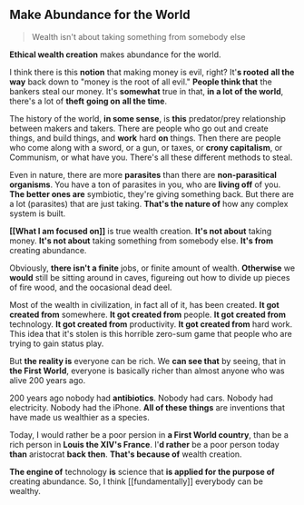 ## Make Abundance for the World
> Wealth isn't about taking something from somebody else

__Ethical wealth creation__ makes abundance for the world.

I think there is this __notion__ that making money is evil, right?
It'__s rooted__ **all the way** back down to "money is the root of all evil."
__People think that__ the bankers steal our money.
It's __somewhat__ true in that,
__in a lot of the world__, 
there's a lot of **theft** __going on__ **all the time**.

The history of the world, __in some sense__, is **this** predator/prey relationship between makers and takers.
There are people who go out and create things, and build things, and __work__ hard __on__ things.
Then there are people who come along with a sword, or a gun, or taxes, or __crony capitalism__, or Communism, or what have you. There's all these different methods to steal.

Even in nature, there are more __parasites__ than there are __non-parasitical organisms__.
You have a ton of parasites in you, who are __living off__ of you.
__The better ones are__ symbiotic, they're giving something back.
But there are a lot (parasites) that are just taking. __That's the nature of__ how any complex system is built.

__[[What I am focused on]]__ is true wealth creation.
__It's not about__ taking money. 
__It's not about__ taking something from somebody else. 
__It's from__ creating abundance.

Obviously, __there isn't a finite__ jobs, or finite amount of wealth. 
__Otherwise__ we __would__ still be sitting around in caves, figureing out how to divide up pieces of fire wood, and the oocasional dead deel.

Most of the wealth in civilization, in fact all of it, has been created. 
__It got created from__ somewhere. 
__It got created from__ people. 
__It got created from__ technology. 
__It got created from__ productivity. 
__It got created from__ hard work.
This idea that it's stolen is this horrible zero-sum game that people who are trying to gain status play.

But __the reality is__ everyone can be rich.
We __can see that__ by seeing, that in __the First World__, everyone is basically richer than almost anyone who was alive 200 years ago.

200 years ago nobody had __antibiotics__.
Nobody had cars.
Nobody had electricity.
Nobody had the iPhone.
__All of these things__ are inventions that have made us wealthier as a species.

Today, I would rather be a poor persion in __a First World country__, than be a rich person in __Louis the XIV's France__.
I'__d rather__ be a poor person today __than__ aristocrat __back then__.
__That's because of__ wealth creation.

__The engine of__ technology __is__ science
that __is applied for the purpose of__ creating abundance.
So, I think [[fundamentally]] everybody can be wealthy.
